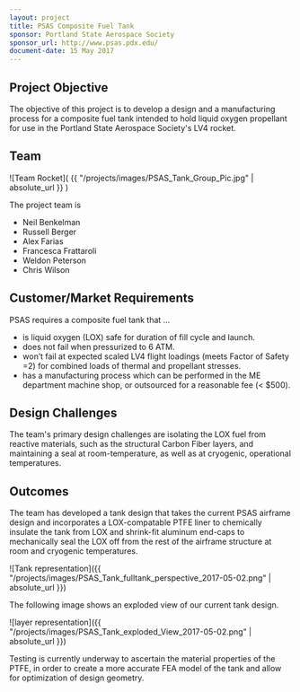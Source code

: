 ```yaml
---
layout: project
title: PSAS Composite Fuel Tank 
sponsor: Portland State Aerospace Society
sponsor_url: http://www.psas.pdx.edu/
document-date: 15 May 2017
---
```


## Project Objective

The objective of this project is to develop a design and a manufacturing process for a composite fuel tank intended to hold liquid oxygen propellant for use in the Portland State Aerospace Society's LV4 rocket. 

## Team

![Team Rocket]( {{ "/projects/images/PSAS_Tank_Group_Pic.jpg" | absolute_url }} )

The project team is

* Neil Benkelman
* Russell Berger
* Alex Farias
* Francesca Frattaroli
* Weldon Peterson
* Chris Wilson

## Customer/Market Requirements

PSAS requires a composite fuel tank that ...

- is liquid oxygen (LOX) safe for duration of fill cycle and launch.
- does not fail when pressurized to 6 ATM.
- won’t fail at expected scaled LV4 flight loadings (meets Factor of Safety =2) for combined loads of thermal and propellant stresses.
- has a manufacturing process which can be performed in the ME department machine shop, or outsourced for a reasonable fee (< $500).


## Design Challenges

The team's primary design challenges are isolating the LOX fuel from reactive materials, such as the structural Carbon Fiber layers, and maintaining a seal at room-temperature, as well as at cryogenic, operational temperatures.

## Outcomes

The team has developed a tank design that takes the current PSAS airframe design and incorporates a LOX-compatable PTFE liner to chemically insulate the tank from LOX and shrink-fit aluminum end-caps to mechanically seal the LOX off from the rest of the airframe structure at room and cryogenic temperatures.

![Tank representation]({{ "/projects/images/PSAS_Tank_fulltank_perspective_2017-05-02.png" | absolute_url }})

The following image shows an exploded view of our current tank design.

![layer representation]({{ "/projects/images/PSAS_Tank_exploded_View_2017-05-02.png" | absolute_url }})

Testing is currently underway to ascertain the material properties of the PTFE, in order to create a more accurate FEA model of the tank and allow for optimization of design geometry. 